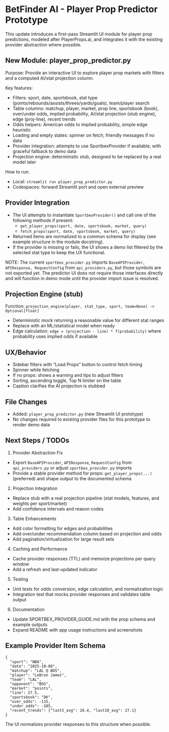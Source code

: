 # BetFinder AI - Player Prop Predictor Prototype

This update introduces a first-pass Streamlit UI module for player prop predictions, modeled after PlayerProps.ai, and integrates it with the existing provider abstraction where possible.

## New Module: player_prop_predictor.py

Purpose: Provide an interactive UI to explore player prop markets with filters and a computed AI/stat projection column.

Key features:
- Filters: sport, date, sportsbook, stat type (points/rebounds/assists/threes/yards/goals), team/player search
- Table columns: matchup, player, market, prop line, sportsbook (book), over/under odds, implied probability, AI/stat projection (stub engine), edge (proj-line), recent trends
- Odds helpers: American odds to implied probability, simple edge heuristic
- Loading and empty states: spinner on fetch, friendly messages if no data
- Provider integration: attempts to use SportbexProvider if available, with graceful fallback to demo data
- Projection engine: deterministic stub, designed to be replaced by a real model later

How to run:
- Local: `streamlit run player_prop_predictor.py`
- Codespaces: forward Streamlit port and open external preview

## Provider Integration

- The UI attempts to instantiate `SportbexProvider()` and call one of the following methods if present:
  - `get_player_props(sport, date, sportsbook, market, query)`
  - `fetch_props(sport, date, sportsbook, market, query)`
- Returned items are normalized to a common schema for display (see example structure in the module docstring).
- If the provider is missing or fails, the UI shows a demo list filtered by the selected stat type to keep the UX functional.

NOTE: The current `sportbex_provider.py` imports `BaseAPIProvider, APIResponse, RequestConfig` from `api_providers.py`, but those symbols are not exported yet. The predictor UI does not require those interfaces directly and will function in demo mode until the provider import issue is resolved.

## Projection Engine (stub)

Function: `projection_engine(player, stat_type, sport, team=None) -> Optional[float]`
- Deterministic mock returning a reasonable value for different stat ranges
- Replace with an ML/statistical model when ready
- Edge calculation: `edge = (projection - line) * f(probability)` where probability uses implied odds if available

## UX/Behavior

- Sidebar filters with “Load Props” button to control fetch timing
- Spinner while fetching
- If no props: shows a warning and tips to adjust filters
- Sorting, ascending toggle, Top N limiter on the table
- Caption clarifies the AI projection is stubbed

## File Changes

- Added: `player_prop_predictor.py` (new Streamlit UI prototype)
- No changes required to existing provider files for this prototype to render demo data

## Next Steps / TODOs

1) Provider Abstraction Fix
- Export `BaseAPIProvider`, `APIResponse`, `RequestConfig` from `api_providers.py` or adjust `sportbex_provider.py` imports
- Provide a stable provider method for props: `get_player_props(...)` (preferred) and shape output to the documented schema

2) Projection Integration
- Replace stub with a real projection pipeline (stat models, features, and weights per sport/market)
- Add confidence intervals and reason codes

3) Table Enhancements
- Add color formatting for edges and probabilities
- Add over/under recommendation column based on projection and odds
- Add pagination/virtualization for large result sets

4) Caching and Performance
- Cache provider responses (TTL) and memoize projections per query window
- Add a refresh and last-updated indicator

5) Testing
- Unit tests for odds conversion, edge calculation, and normalization logic
- Integration test that mocks provider responses and validates table output

6) Documentation
- Update SPORTBEX_PROVIDER_GUIDE.md with the prop schema and example outputs
- Expand README with app usage instructions and screenshots

## Example Provider Item Schema

```
{
  "sport": "NBA",
  "date": "2025-10-08",
  "matchup": "LAL @ BOS",
  "player": "LeBron James",
  "team": "LAL",
  "opponent": "BOS",
  "market": "points",
  "line": 27.5,
  "sportsbook": "DK",
  "over_odds": -115,
  "under_odds": -105,
  "recent_trends": {"last5_avg": 28.4, "last10_avg": 27.1}
}
```

The UI normalizes provider responses to this structure when possible.
